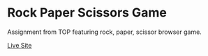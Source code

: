 # Rock Paper Scissors Game

Assignment from TOP featuring rock, paper, scissor browser game.

[Live Site](https://sebastian-hothaza.github.io/rock-paper-scissors/)
